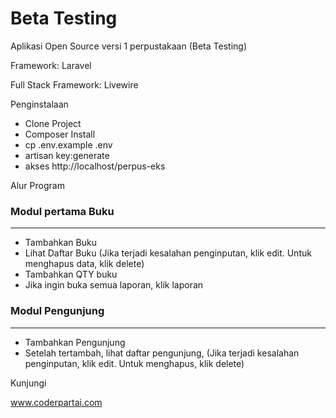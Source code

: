 <h1>Beta Testing</h1>

Aplikasi Open Source versi 1 perpustakaan (Beta Testing)

Framework: Laravel

Full Stack Framework: Livewire

Penginstalaan

<ul>
    <li>Clone Project</li>
    <li>Composer Install</li>
    <li>cp .env.example .env</li>
    <li>artisan key:generate</li>
    <li>akses http://localhost/perpus-eks</li>
</ul>

Alur Program

<h3>Modul pertama Buku</h3>
<hr>
<ul>
    <li>Tambahkan Buku</li>
    <li>Lihat Daftar Buku (Jika terjadi kesalahan penginputan, klik edit. Untuk menghapus data, klik delete)</li>
    <li>Tambahkan QTY buku</li>
    <li>Jika ingin buka semua laporan, klik laporan</li>
</ul>

<h3>Modul Pengunjung</h3>
<hr>
<ul>
    <li>Tambahkan Pengunjung</li>
    <li>Setelah tertambah, lihat daftar pengunjung, (Jika terjadi kesalahan penginputan, klik edit. Untuk menghapus, klik delete)</li>
</ul>

Kunjungi

www.coderpartai.com
